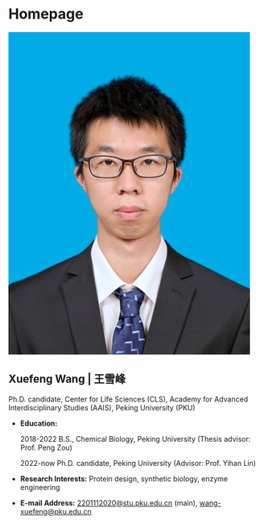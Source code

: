 # Homepage
![image](https://github.com/Xuefeng-Wang/homepage/blob/master/毕业照.jpg)

## Xuefeng Wang | 王雪峰
Ph.D. candidate, Center for Life Sciences (CLS), Academy for Advanced Interdisciplinary Studies (AAIS), Peking University (PKU)
- **Education:** 

  2018-2022 B.S., Chemical Biology, Peking University (Thesis advisor: Prof. Peng Zou)
  
  2022-now Ph.D. candidate, Peking University (Advisor: Prof. Yihan Lin)

- **Research Interests:** Protein design, synthetic biology, enzyme engineering

- **E-mail Address:** 2201112020@stu.pku.edu.cn (main),  wang-xuefeng@pku.edu.cn

